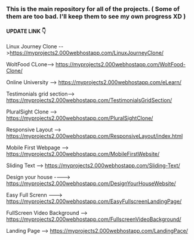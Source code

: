 ### This is the main repository for all of the projects. ( Some of them are too bad. I'll keep them to see my own progress XD )

#### UPDATE LINK 👇


Linux Journey Clone -- >https://myprojects2.000webhostapp.com/LinuxJourneyClone/

WoltFood CLone--> https://myprojects2.000webhostapp.com/WoltFood-Clone/

Online University -->  https://myprojects2.000webhostapp.com/eLearn/

Testimonials grid section--> https://myprojects2.000webhostapp.com/TestimonialsGridSection/

PluralSight Clone --> https://myprojects2.000webhostapp.com/PluralSightClone/

Responsive Layout --> https://myprojects2.000webhostapp.com/ResponsiveLayout/index.html 

Mobile First Webpage --> https://myprojects2.000webhostapp.com/MobileFirstWebsite/

Sliding Text --> https://myprojects2.000webhostapp.com/Sliding-Text/

Design your house ----> https://myprojects2.000webhostapp.com/DesignYourHouseWebsite/

Easy Full Screnn ---> https://myprojects2.000webhostapp.com/EasyFullscreenLandingPage/

FullScreen Video Background --> https://myprojects2.000webhostapp.com/FullscreenVideoBackground/

Landing Page --> https://myprojects2.000webhostapp.com/LandingPace/











